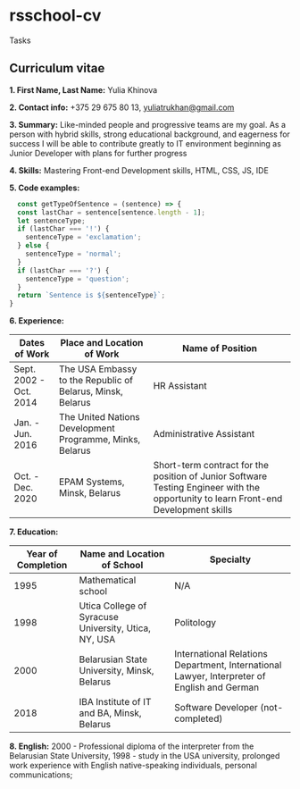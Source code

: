 # rsschool-cv
Tasks
## **Curriculum vitae**

**1. First Name, Last Name:**  Yulia Khinova

**2. Contact info:**  +375 29 675 80 13, yuliatrukhan@gmail.com

**3. Summary:**  Like-minded people and progressive teams are my goal.  As a person with hybrid skills, strong educational background, and eagerness for success I will be able to contribute greatly to IT environment beginning as Junior Developer with plans for further progress

**4. Skills:**  Mastering Front-end Development skills, HTML, CSS, JS, IDE

**5. Code examples:**  
```javascript
  const getTypeOfSentence = (sentence) => {
  const lastChar = sentence[sentence.length - 1];
  let sentenceType;
  if (lastChar === '!') {
    sentenceType = 'exclamation';
  } else {
    sentenceType = 'normal';
  }
  if (lastChar === '?') {
    sentenceType = 'question';
  }
  return `Sentence is ${sentenceType}`;
}
```
**6. Experience:** 

Dates of Work | Place and Location of Work | Name of Position
--------------|----------------------------|------------------------
Sept. 2002 - Oct. 2014 | The USA Embassy to the Republic of Belarus, Minsk, Belarus | HR Assistant
Jan. - Jun. 2016 | The United Nations Development Programme, Minks, Belarus | Administrative Assistant
Oct. - Dec. 2020 | EPAM Systems, Minsk, Belarus | Short-term contract for the position of Junior Software Testing Engineer with the opportunity to learn Front-end Development skills

**7. Education:**  

Year of Completion | Name and Location of School | Specialty
-------------------|-----------------------------|--------------------
1995 | Mathematical school | N/A
1998 | Utica College of Syracuse University, Utica, NY, USA | Politology
2000 | Belarusian State University, Minsk, Belarus | International Relations Department, International Lawyer, Interpreter of English and German
2018 | IBA Institute of IT and BA, Minsk, Belarus | Software Developer (not-completed)

**8. English:**  2000 - Professional diploma of the interpreter from the Belarusian State University, 1998 - study in the USA university, prolonged work experience with English native-speaking individuals, personal communications;
